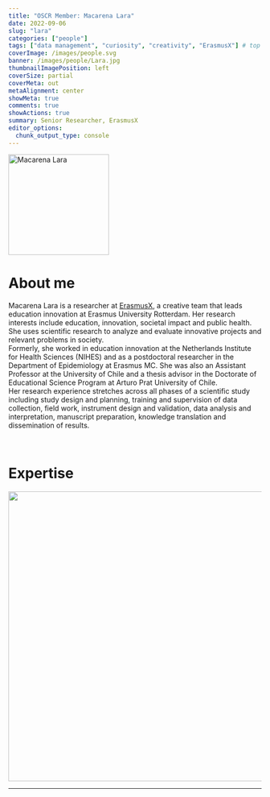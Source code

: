 ```yaml
---
title: "OSCR Member: Macarena Lara"
date: 2022-09-06
slug: "lara"
categories: ["people"]
tags: ["data management", "curiosity", "creativity", "ErasmusX"] # top 3 categories + unique + school
coverImage: /images/people.svg
banner: /images/people/Lara.jpg
thumbnailImagePosition: left
coverSize: partial
coverMeta: out
metaAlignment: center
showMeta: true
comments: true
showActions: true
summary: Senior Researcher, ErasmusX
editor_options: 
  chunk_output_type: console
---
```


<!-- EMAIL -->
<p>
  <a href="mailto:macarena.laramolina@eur.nl">
  <img border="0" alt="Macarena Lara" src="/images/people/Lara.jpg" width="200" height="200" align="center">
  </a>
</p>


<p align="center">
<!--  CV
  <a href="" class="fa-solid fa-file" style="color:#000000;">
  </a> -->

<!-- TWITTER   
  <a href="" class="fa-brands fa-x-twitter" style="color:#000000;">
  </a>   -->


<!-- GOOGLE SCHOLAR
  <a href="" class="fa-brands fa-google-scholar" style="color:#000000;">
  </a>
  -->
  
<!-- RESEARCHGATE -->
  <a href="https://www.researchgate.net/profile/Macarena-Lara-3" class="fa-brands fa-researchgate" style="color:#000000;">
  </a>

  
<!-- LINKEDIN -->
  <a href="https://www.linkedin.com/in/macarenalara" class="fa-brands fa-linkedin" style="color:#000000;">
  </a> 
  
  <!-- ORCID   -->
  <a href="https://orcid.org/0000-0003-4828-3188" class="fa-brands fa-orcid" style="color:#000000;">
  </a>  

<!-- PERSONAL WEBSITE 
  <a href="" class="fa-solid fa-link" style="color:#000000;">
  </a> -->

<!-- GITHUB 
  <a href="" class="fa-brands fa-github" style="color:#000000;"> 
  </a> -->
</p>






# About me

Macarena Lara is a researcher at [ErasmusX](https://www.erasmusx.io), a creative team that leads education innovation at Erasmus University Rotterdam. Her research interests include education, innovation, societal impact and public health. She uses scientific research to analyze and evaluate innovative projects and relevant problems in society.        
Formerly, she worked in education innovation at the Netherlands Institute for Health Sciences (NIHES) and as a postdoctoral researcher in the Department of Epidemiology at Erasmus MC. She was also an Assistant Professor at the University of Chile and a thesis advisor in the Doctorate of Educational Science Program at Arturo Prat University of Chile.        
Her research experience stretches across all phases of a scientific study including study design and planning, training and supervision of data collection, field work, instrument design and validation, data analysis and interpretation, manuscript preparation, knowledge translation and dissemination of results.
 


<BR>

# Expertise

<img src="{{< blogdown/postref >}}index_files/figure-html/radarPlot-1.png" width="576" />


***


